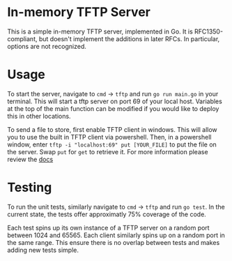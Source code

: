 # In-memory TFTP Server

This is a simple in-memory TFTP server, implemented in Go.  It is
RFC1350-compliant, but doesn't implement the additions in later RFCs.  In
particular, options are not recognized.

# Usage

To start the server, navigate to `cmd` -> `tftp` and run `go run main.go` in your terminal. This will start a tftp server on port 69 of your local host. Variables at the top of the main function can be modified if you would like to deploy this in other locations. 

To send a file to store, first enable TFTP client in windows. This will allow you to use the built in TFTP client via powershell. Then, in a powershell window, enter `tftp -i "localhost:69" put [YOUR_FILE]` to put the file on the server. Swap `put` for `get` to retrieve it. For more information please review the [docs](https://learn.microsoft.com/en-us/windows-server/administration/windows-commands/tftp)

# Testing

To run the unit tests, similarly navigate to `cmd` -> `tftp` and run `go test`. In the current state, the tests offer approximatly 75% coverage of the code.

Each test spins up its own instance of a TFTP server on a random port between 1024 and 65565. Each client similarly spins up on a random port in the same range. This ensure there is no overlap between tests and makes adding new tests simple. 
